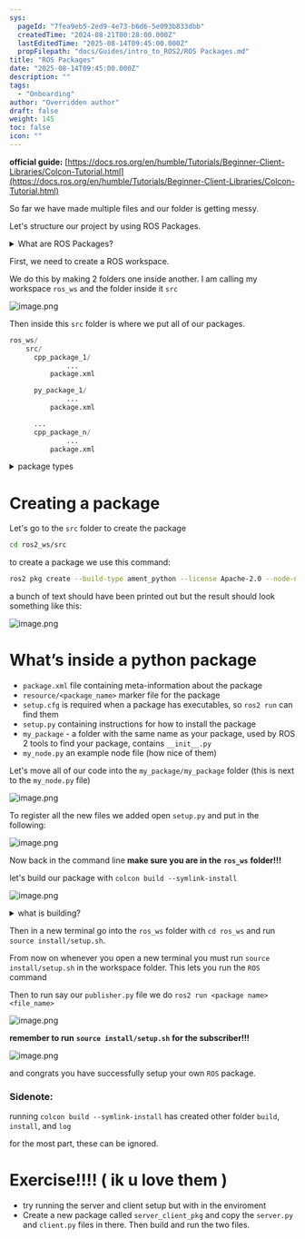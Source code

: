 ```yaml
---
sys:
  pageId: "7fea9eb5-2ed9-4e73-b6d6-5e093b833dbb"
  createdTime: "2024-08-21T00:28:00.000Z"
  lastEditedTime: "2025-08-14T09:45:00.000Z"
  propFilepath: "docs/Guides/intro_to_ROS2/ROS Packages.md"
title: "ROS Packages"
date: "2025-08-14T09:45:00.000Z"
description: ""
tags:
  - "Onboarding"
author: "Overridden author"
draft: false
weight: 145
toc: false
icon: ""
---
```


**official guide:** [https://docs.ros.org/en/humble/Tutorials/Beginner-Client-Libraries/Colcon-Tutorial.html](https://docs.ros.org/en/humble/Tutorials/Beginner-Client-Libraries/Colcon-Tutorial.html)

So far we have made multiple files and our folder is getting messy.

Let's structure our project by using ROS Packages.

<details>
      <summary>What are ROS Packages?</summary>
      ROS Packages are, as the name implies, packages of code that are highly sharable between ROS developers.
  </details>

First, we need to create a ROS workspace.

We do this by making 2 folders one inside another. I am calling my workspace `ros_ws` and the folder inside it `src`

![image.png](https://prod-files-secure.s3.us-west-2.amazonaws.com/d518164a-d88e-44d1-a4ee-3adb3bd8bce0/70706947-fd18-4537-a67b-e12946812d31/image.png?X-Amz-Algorithm=AWS4-HMAC-SHA256&X-Amz-Content-Sha256=UNSIGNED-PAYLOAD&X-Amz-Credential=ASIAZI2LB4667WWYS373%2F20250815%2Fus-west-2%2Fs3%2Faws4_request&X-Amz-Date=20250815T091037Z&X-Amz-Expires=3600&X-Amz-Security-Token=IQoJb3JpZ2luX2VjEBEaCXVzLXdlc3QtMiJHMEUCIQD5RaYYSPWifjljlHjjHV29Z1US9In8dVlNyglP6IcFwgIgZS%2BDciX8e636Rv0cJW550RbHnoaX7iE%2FiFGd8uE1eooq%2FwMIWhAAGgw2Mzc0MjMxODM4MDUiDB81LEPvtBAb9Q0c8ircA%2B2wHlJfl0PMO5KZ8oOtqz2b2I2Tobp6%2BozeOGyLV29ywjNxe6d%2FIB3fAWiQWYBDIXu%2Fdm7PIOuU38QF1PXlHgddNST3XU%2FnT4qQhlBM3MqYHOwDDu%2BEfexf6oCmHBskCQGXZr%2BbX3Jb0zW4CqKLunHtPU9oL%2FVbdACSqZqWP9ecNTcUXwUxjaTrvYdiGeb3BxOoPxx5wN87lk0av8uNg5EVXvAYlSE5h1PH2hW4unDqQePa9KIFlfPcg3OUmKf3zpI4jjCdrpSVaP%2By%2F0Hrp8CbhJxTSVaQgwMv%2Bi2TC8Yzu6XuA9%2B2guIPtO28hVoCmNOGUhPW1pltYHJ75kyh7I%2FghLDe0oVHhRYfXrrZI0QtKAWo1rH1%2B5DG2NYC5av8C9K77IoUnn7gZj%2BXECmZ9niqE6AZUDgJIr9cbrWHtqJGo3lND5yIPm2xECqkOziDs%2BJC59z8CNGCPvfkzDWgsp8jneiU0NnZW6WbcNmIcqFdRtwxxRJBiUWpAF6P38xPxsHCG1bGyQ9m%2B8saw4WJlC9OBxTDqJhS%2Fc%2Bvhg5EW2MdmZNQsz3WWom5saCpFu84xSH7GFamzcMFJaFXRnPBH8NwMPDVviJw%2Btw5zlzJWPKZhHvijQGPJHykF0yJMJbv%2B8QGOqUBx0tkhTQCA7TvZFhnfOjo8NUXXfVe2aHdv2azfcaTRtkYTJfZtmItvJSKRkMonl8FqqeEkXotNzL3ph%2Bd%2FdpPBRzrGSG4CMq%2FGW5TgCxI7YSuPmyJJKlGVsPhmlriKr8lcxxNeb8nt7JjqjCiWfX0HT7wl7GVjpHqtlW7Qk77eM0kixfWi5T99jg%2F4HahQed7T7gWVbP60QchPiVPeeJTFfQ1l4E8&X-Amz-Signature=9cc3209bd297dec5a328c68ab594274a3489ce1ed0f1f8dbf3a3da18c225c9bc&X-Amz-SignedHeaders=host&x-amz-checksum-mode=ENABLED&x-id=GetObject)

Then inside this `src` folder is where we put all of our packages.

```python
ros_ws/
    src/
      cpp_package_1/
		      ...
          package.xml

      py_package_1/
		      ...
          package.xml

      ...
      cpp_package_n/
		      ...
          package.xml

```

<details>
      <summary>package types</summary>
      packages can be either `C++` or python.
  </details>

# Creating a package

Let's go to the `src` folder to create the package

```bash
cd ros2_ws/src
```

to create a package we use this command:

```bash
ros2 pkg create --build-type ament_python --license Apache-2.0 --node-name my_node my_package
```

a bunch of text should have been printed out but the result should look something like this:

![image.png](https://prod-files-secure.s3.us-west-2.amazonaws.com/d518164a-d88e-44d1-a4ee-3adb3bd8bce0/e6cf1e3f-8512-4a3e-b131-079f800bf3e8/image.png?X-Amz-Algorithm=AWS4-HMAC-SHA256&X-Amz-Content-Sha256=UNSIGNED-PAYLOAD&X-Amz-Credential=ASIAZI2LB4667WWYS373%2F20250815%2Fus-west-2%2Fs3%2Faws4_request&X-Amz-Date=20250815T091037Z&X-Amz-Expires=3600&X-Amz-Security-Token=IQoJb3JpZ2luX2VjEBEaCXVzLXdlc3QtMiJHMEUCIQD5RaYYSPWifjljlHjjHV29Z1US9In8dVlNyglP6IcFwgIgZS%2BDciX8e636Rv0cJW550RbHnoaX7iE%2FiFGd8uE1eooq%2FwMIWhAAGgw2Mzc0MjMxODM4MDUiDB81LEPvtBAb9Q0c8ircA%2B2wHlJfl0PMO5KZ8oOtqz2b2I2Tobp6%2BozeOGyLV29ywjNxe6d%2FIB3fAWiQWYBDIXu%2Fdm7PIOuU38QF1PXlHgddNST3XU%2FnT4qQhlBM3MqYHOwDDu%2BEfexf6oCmHBskCQGXZr%2BbX3Jb0zW4CqKLunHtPU9oL%2FVbdACSqZqWP9ecNTcUXwUxjaTrvYdiGeb3BxOoPxx5wN87lk0av8uNg5EVXvAYlSE5h1PH2hW4unDqQePa9KIFlfPcg3OUmKf3zpI4jjCdrpSVaP%2By%2F0Hrp8CbhJxTSVaQgwMv%2Bi2TC8Yzu6XuA9%2B2guIPtO28hVoCmNOGUhPW1pltYHJ75kyh7I%2FghLDe0oVHhRYfXrrZI0QtKAWo1rH1%2B5DG2NYC5av8C9K77IoUnn7gZj%2BXECmZ9niqE6AZUDgJIr9cbrWHtqJGo3lND5yIPm2xECqkOziDs%2BJC59z8CNGCPvfkzDWgsp8jneiU0NnZW6WbcNmIcqFdRtwxxRJBiUWpAF6P38xPxsHCG1bGyQ9m%2B8saw4WJlC9OBxTDqJhS%2Fc%2Bvhg5EW2MdmZNQsz3WWom5saCpFu84xSH7GFamzcMFJaFXRnPBH8NwMPDVviJw%2Btw5zlzJWPKZhHvijQGPJHykF0yJMJbv%2B8QGOqUBx0tkhTQCA7TvZFhnfOjo8NUXXfVe2aHdv2azfcaTRtkYTJfZtmItvJSKRkMonl8FqqeEkXotNzL3ph%2Bd%2FdpPBRzrGSG4CMq%2FGW5TgCxI7YSuPmyJJKlGVsPhmlriKr8lcxxNeb8nt7JjqjCiWfX0HT7wl7GVjpHqtlW7Qk77eM0kixfWi5T99jg%2F4HahQed7T7gWVbP60QchPiVPeeJTFfQ1l4E8&X-Amz-Signature=163a304752bd89671f095226c36aafdbef8dce0950546facf8818647f992c342&X-Amz-SignedHeaders=host&x-amz-checksum-mode=ENABLED&x-id=GetObject)

# What’s inside a python package

- `package.xml` file containing meta-information about the package
- `resource/<package_name>` marker file for the package
- `setup.cfg` is required when a package has executables, so `ros2 run` can find them
- `setup.py` containing instructions for how to install the package
- `my_package` - a folder with the same name as your package, used by ROS 2 tools to find your package, contains `__init__.py`
- `my_node.py` an example node file (how nice of them)

Let's move all of our code into the `my_package/my_package` folder (this is next to the `my_node.py` file)

![image.png](https://prod-files-secure.s3.us-west-2.amazonaws.com/d518164a-d88e-44d1-a4ee-3adb3bd8bce0/9ce58f11-0da9-4d3e-b86d-506a9685d378/image.png?X-Amz-Algorithm=AWS4-HMAC-SHA256&X-Amz-Content-Sha256=UNSIGNED-PAYLOAD&X-Amz-Credential=ASIAZI2LB4667WWYS373%2F20250815%2Fus-west-2%2Fs3%2Faws4_request&X-Amz-Date=20250815T091037Z&X-Amz-Expires=3600&X-Amz-Security-Token=IQoJb3JpZ2luX2VjEBEaCXVzLXdlc3QtMiJHMEUCIQD5RaYYSPWifjljlHjjHV29Z1US9In8dVlNyglP6IcFwgIgZS%2BDciX8e636Rv0cJW550RbHnoaX7iE%2FiFGd8uE1eooq%2FwMIWhAAGgw2Mzc0MjMxODM4MDUiDB81LEPvtBAb9Q0c8ircA%2B2wHlJfl0PMO5KZ8oOtqz2b2I2Tobp6%2BozeOGyLV29ywjNxe6d%2FIB3fAWiQWYBDIXu%2Fdm7PIOuU38QF1PXlHgddNST3XU%2FnT4qQhlBM3MqYHOwDDu%2BEfexf6oCmHBskCQGXZr%2BbX3Jb0zW4CqKLunHtPU9oL%2FVbdACSqZqWP9ecNTcUXwUxjaTrvYdiGeb3BxOoPxx5wN87lk0av8uNg5EVXvAYlSE5h1PH2hW4unDqQePa9KIFlfPcg3OUmKf3zpI4jjCdrpSVaP%2By%2F0Hrp8CbhJxTSVaQgwMv%2Bi2TC8Yzu6XuA9%2B2guIPtO28hVoCmNOGUhPW1pltYHJ75kyh7I%2FghLDe0oVHhRYfXrrZI0QtKAWo1rH1%2B5DG2NYC5av8C9K77IoUnn7gZj%2BXECmZ9niqE6AZUDgJIr9cbrWHtqJGo3lND5yIPm2xECqkOziDs%2BJC59z8CNGCPvfkzDWgsp8jneiU0NnZW6WbcNmIcqFdRtwxxRJBiUWpAF6P38xPxsHCG1bGyQ9m%2B8saw4WJlC9OBxTDqJhS%2Fc%2Bvhg5EW2MdmZNQsz3WWom5saCpFu84xSH7GFamzcMFJaFXRnPBH8NwMPDVviJw%2Btw5zlzJWPKZhHvijQGPJHykF0yJMJbv%2B8QGOqUBx0tkhTQCA7TvZFhnfOjo8NUXXfVe2aHdv2azfcaTRtkYTJfZtmItvJSKRkMonl8FqqeEkXotNzL3ph%2Bd%2FdpPBRzrGSG4CMq%2FGW5TgCxI7YSuPmyJJKlGVsPhmlriKr8lcxxNeb8nt7JjqjCiWfX0HT7wl7GVjpHqtlW7Qk77eM0kixfWi5T99jg%2F4HahQed7T7gWVbP60QchPiVPeeJTFfQ1l4E8&X-Amz-Signature=192537b6a41b275671b24862bed665c29d4849e27f053d5de2a400b67f8bd83d&X-Amz-SignedHeaders=host&x-amz-checksum-mode=ENABLED&x-id=GetObject)

To register all the new files we added open `setup.py` and put in the following:

![image.png](https://prod-files-secure.s3.us-west-2.amazonaws.com/d518164a-d88e-44d1-a4ee-3adb3bd8bce0/1cd7c262-4cae-4496-9d75-c178537d24a2/image.png?X-Amz-Algorithm=AWS4-HMAC-SHA256&X-Amz-Content-Sha256=UNSIGNED-PAYLOAD&X-Amz-Credential=ASIAZI2LB4667WWYS373%2F20250815%2Fus-west-2%2Fs3%2Faws4_request&X-Amz-Date=20250815T091037Z&X-Amz-Expires=3600&X-Amz-Security-Token=IQoJb3JpZ2luX2VjEBEaCXVzLXdlc3QtMiJHMEUCIQD5RaYYSPWifjljlHjjHV29Z1US9In8dVlNyglP6IcFwgIgZS%2BDciX8e636Rv0cJW550RbHnoaX7iE%2FiFGd8uE1eooq%2FwMIWhAAGgw2Mzc0MjMxODM4MDUiDB81LEPvtBAb9Q0c8ircA%2B2wHlJfl0PMO5KZ8oOtqz2b2I2Tobp6%2BozeOGyLV29ywjNxe6d%2FIB3fAWiQWYBDIXu%2Fdm7PIOuU38QF1PXlHgddNST3XU%2FnT4qQhlBM3MqYHOwDDu%2BEfexf6oCmHBskCQGXZr%2BbX3Jb0zW4CqKLunHtPU9oL%2FVbdACSqZqWP9ecNTcUXwUxjaTrvYdiGeb3BxOoPxx5wN87lk0av8uNg5EVXvAYlSE5h1PH2hW4unDqQePa9KIFlfPcg3OUmKf3zpI4jjCdrpSVaP%2By%2F0Hrp8CbhJxTSVaQgwMv%2Bi2TC8Yzu6XuA9%2B2guIPtO28hVoCmNOGUhPW1pltYHJ75kyh7I%2FghLDe0oVHhRYfXrrZI0QtKAWo1rH1%2B5DG2NYC5av8C9K77IoUnn7gZj%2BXECmZ9niqE6AZUDgJIr9cbrWHtqJGo3lND5yIPm2xECqkOziDs%2BJC59z8CNGCPvfkzDWgsp8jneiU0NnZW6WbcNmIcqFdRtwxxRJBiUWpAF6P38xPxsHCG1bGyQ9m%2B8saw4WJlC9OBxTDqJhS%2Fc%2Bvhg5EW2MdmZNQsz3WWom5saCpFu84xSH7GFamzcMFJaFXRnPBH8NwMPDVviJw%2Btw5zlzJWPKZhHvijQGPJHykF0yJMJbv%2B8QGOqUBx0tkhTQCA7TvZFhnfOjo8NUXXfVe2aHdv2azfcaTRtkYTJfZtmItvJSKRkMonl8FqqeEkXotNzL3ph%2Bd%2FdpPBRzrGSG4CMq%2FGW5TgCxI7YSuPmyJJKlGVsPhmlriKr8lcxxNeb8nt7JjqjCiWfX0HT7wl7GVjpHqtlW7Qk77eM0kixfWi5T99jg%2F4HahQed7T7gWVbP60QchPiVPeeJTFfQ1l4E8&X-Amz-Signature=9258b1876bea3844b4179378bb2e725a266dd30abb5aeb55009b841dc6b56238&X-Amz-SignedHeaders=host&x-amz-checksum-mode=ENABLED&x-id=GetObject)

Now back in the command line **make sure you are in the** **`ros_ws`** **folder!!!**

let's build our package with `colcon build --symlink-install`

![image.png](https://prod-files-secure.s3.us-west-2.amazonaws.com/d518164a-d88e-44d1-a4ee-3adb3bd8bce0/2f2a0d27-b173-48fd-b189-5f5c0ce65619/image.png?X-Amz-Algorithm=AWS4-HMAC-SHA256&X-Amz-Content-Sha256=UNSIGNED-PAYLOAD&X-Amz-Credential=ASIAZI2LB4667WWYS373%2F20250815%2Fus-west-2%2Fs3%2Faws4_request&X-Amz-Date=20250815T091037Z&X-Amz-Expires=3600&X-Amz-Security-Token=IQoJb3JpZ2luX2VjEBEaCXVzLXdlc3QtMiJHMEUCIQD5RaYYSPWifjljlHjjHV29Z1US9In8dVlNyglP6IcFwgIgZS%2BDciX8e636Rv0cJW550RbHnoaX7iE%2FiFGd8uE1eooq%2FwMIWhAAGgw2Mzc0MjMxODM4MDUiDB81LEPvtBAb9Q0c8ircA%2B2wHlJfl0PMO5KZ8oOtqz2b2I2Tobp6%2BozeOGyLV29ywjNxe6d%2FIB3fAWiQWYBDIXu%2Fdm7PIOuU38QF1PXlHgddNST3XU%2FnT4qQhlBM3MqYHOwDDu%2BEfexf6oCmHBskCQGXZr%2BbX3Jb0zW4CqKLunHtPU9oL%2FVbdACSqZqWP9ecNTcUXwUxjaTrvYdiGeb3BxOoPxx5wN87lk0av8uNg5EVXvAYlSE5h1PH2hW4unDqQePa9KIFlfPcg3OUmKf3zpI4jjCdrpSVaP%2By%2F0Hrp8CbhJxTSVaQgwMv%2Bi2TC8Yzu6XuA9%2B2guIPtO28hVoCmNOGUhPW1pltYHJ75kyh7I%2FghLDe0oVHhRYfXrrZI0QtKAWo1rH1%2B5DG2NYC5av8C9K77IoUnn7gZj%2BXECmZ9niqE6AZUDgJIr9cbrWHtqJGo3lND5yIPm2xECqkOziDs%2BJC59z8CNGCPvfkzDWgsp8jneiU0NnZW6WbcNmIcqFdRtwxxRJBiUWpAF6P38xPxsHCG1bGyQ9m%2B8saw4WJlC9OBxTDqJhS%2Fc%2Bvhg5EW2MdmZNQsz3WWom5saCpFu84xSH7GFamzcMFJaFXRnPBH8NwMPDVviJw%2Btw5zlzJWPKZhHvijQGPJHykF0yJMJbv%2B8QGOqUBx0tkhTQCA7TvZFhnfOjo8NUXXfVe2aHdv2azfcaTRtkYTJfZtmItvJSKRkMonl8FqqeEkXotNzL3ph%2Bd%2FdpPBRzrGSG4CMq%2FGW5TgCxI7YSuPmyJJKlGVsPhmlriKr8lcxxNeb8nt7JjqjCiWfX0HT7wl7GVjpHqtlW7Qk77eM0kixfWi5T99jg%2F4HahQed7T7gWVbP60QchPiVPeeJTFfQ1l4E8&X-Amz-Signature=45a23fbb2bffa51111f471ebbe45570024d943f3c1ce32c55ba32ba96e4da43e&X-Amz-SignedHeaders=host&x-amz-checksum-mode=ENABLED&x-id=GetObject)

<details>

<summary>what is building?</summary>

if you are a CS major at Rose-Hulman you will learn the answer to this in CSSE132

but TLDR; is it combines all the code files into one program that can be run easily 

</details>

Then in a new terminal go into the `ros_ws` folder with `cd ros_ws` and run `source install/setup.sh`. 

From now on whenever you open a new terminal you must run `source install/setup.sh` in the workspace folder. This lets you run the `ROS` command

Then to run say our `publisher.py` file we do `ros2 run <package name> <file_name>`

![image.png](https://prod-files-secure.s3.us-west-2.amazonaws.com/d518164a-d88e-44d1-a4ee-3adb3bd8bce0/4f4b1219-3a44-4632-aa0a-ce3471699f59/image.png?X-Amz-Algorithm=AWS4-HMAC-SHA256&X-Amz-Content-Sha256=UNSIGNED-PAYLOAD&X-Amz-Credential=ASIAZI2LB4667WWYS373%2F20250815%2Fus-west-2%2Fs3%2Faws4_request&X-Amz-Date=20250815T091037Z&X-Amz-Expires=3600&X-Amz-Security-Token=IQoJb3JpZ2luX2VjEBEaCXVzLXdlc3QtMiJHMEUCIQD5RaYYSPWifjljlHjjHV29Z1US9In8dVlNyglP6IcFwgIgZS%2BDciX8e636Rv0cJW550RbHnoaX7iE%2FiFGd8uE1eooq%2FwMIWhAAGgw2Mzc0MjMxODM4MDUiDB81LEPvtBAb9Q0c8ircA%2B2wHlJfl0PMO5KZ8oOtqz2b2I2Tobp6%2BozeOGyLV29ywjNxe6d%2FIB3fAWiQWYBDIXu%2Fdm7PIOuU38QF1PXlHgddNST3XU%2FnT4qQhlBM3MqYHOwDDu%2BEfexf6oCmHBskCQGXZr%2BbX3Jb0zW4CqKLunHtPU9oL%2FVbdACSqZqWP9ecNTcUXwUxjaTrvYdiGeb3BxOoPxx5wN87lk0av8uNg5EVXvAYlSE5h1PH2hW4unDqQePa9KIFlfPcg3OUmKf3zpI4jjCdrpSVaP%2By%2F0Hrp8CbhJxTSVaQgwMv%2Bi2TC8Yzu6XuA9%2B2guIPtO28hVoCmNOGUhPW1pltYHJ75kyh7I%2FghLDe0oVHhRYfXrrZI0QtKAWo1rH1%2B5DG2NYC5av8C9K77IoUnn7gZj%2BXECmZ9niqE6AZUDgJIr9cbrWHtqJGo3lND5yIPm2xECqkOziDs%2BJC59z8CNGCPvfkzDWgsp8jneiU0NnZW6WbcNmIcqFdRtwxxRJBiUWpAF6P38xPxsHCG1bGyQ9m%2B8saw4WJlC9OBxTDqJhS%2Fc%2Bvhg5EW2MdmZNQsz3WWom5saCpFu84xSH7GFamzcMFJaFXRnPBH8NwMPDVviJw%2Btw5zlzJWPKZhHvijQGPJHykF0yJMJbv%2B8QGOqUBx0tkhTQCA7TvZFhnfOjo8NUXXfVe2aHdv2azfcaTRtkYTJfZtmItvJSKRkMonl8FqqeEkXotNzL3ph%2Bd%2FdpPBRzrGSG4CMq%2FGW5TgCxI7YSuPmyJJKlGVsPhmlriKr8lcxxNeb8nt7JjqjCiWfX0HT7wl7GVjpHqtlW7Qk77eM0kixfWi5T99jg%2F4HahQed7T7gWVbP60QchPiVPeeJTFfQ1l4E8&X-Amz-Signature=37ccf11a81fd9be89808e879f7c71aec2b768f6cef7b501cc995ed5cbc92432f&X-Amz-SignedHeaders=host&x-amz-checksum-mode=ENABLED&x-id=GetObject)

**remember to run** **`source install/setup.sh`** **for the subscriber!!!**

![image.png](https://prod-files-secure.s3.us-west-2.amazonaws.com/d518164a-d88e-44d1-a4ee-3adb3bd8bce0/02121119-dad4-49ec-8356-c956108b4243/image.png?X-Amz-Algorithm=AWS4-HMAC-SHA256&X-Amz-Content-Sha256=UNSIGNED-PAYLOAD&X-Amz-Credential=ASIAZI2LB4667WWYS373%2F20250815%2Fus-west-2%2Fs3%2Faws4_request&X-Amz-Date=20250815T091037Z&X-Amz-Expires=3600&X-Amz-Security-Token=IQoJb3JpZ2luX2VjEBEaCXVzLXdlc3QtMiJHMEUCIQD5RaYYSPWifjljlHjjHV29Z1US9In8dVlNyglP6IcFwgIgZS%2BDciX8e636Rv0cJW550RbHnoaX7iE%2FiFGd8uE1eooq%2FwMIWhAAGgw2Mzc0MjMxODM4MDUiDB81LEPvtBAb9Q0c8ircA%2B2wHlJfl0PMO5KZ8oOtqz2b2I2Tobp6%2BozeOGyLV29ywjNxe6d%2FIB3fAWiQWYBDIXu%2Fdm7PIOuU38QF1PXlHgddNST3XU%2FnT4qQhlBM3MqYHOwDDu%2BEfexf6oCmHBskCQGXZr%2BbX3Jb0zW4CqKLunHtPU9oL%2FVbdACSqZqWP9ecNTcUXwUxjaTrvYdiGeb3BxOoPxx5wN87lk0av8uNg5EVXvAYlSE5h1PH2hW4unDqQePa9KIFlfPcg3OUmKf3zpI4jjCdrpSVaP%2By%2F0Hrp8CbhJxTSVaQgwMv%2Bi2TC8Yzu6XuA9%2B2guIPtO28hVoCmNOGUhPW1pltYHJ75kyh7I%2FghLDe0oVHhRYfXrrZI0QtKAWo1rH1%2B5DG2NYC5av8C9K77IoUnn7gZj%2BXECmZ9niqE6AZUDgJIr9cbrWHtqJGo3lND5yIPm2xECqkOziDs%2BJC59z8CNGCPvfkzDWgsp8jneiU0NnZW6WbcNmIcqFdRtwxxRJBiUWpAF6P38xPxsHCG1bGyQ9m%2B8saw4WJlC9OBxTDqJhS%2Fc%2Bvhg5EW2MdmZNQsz3WWom5saCpFu84xSH7GFamzcMFJaFXRnPBH8NwMPDVviJw%2Btw5zlzJWPKZhHvijQGPJHykF0yJMJbv%2B8QGOqUBx0tkhTQCA7TvZFhnfOjo8NUXXfVe2aHdv2azfcaTRtkYTJfZtmItvJSKRkMonl8FqqeEkXotNzL3ph%2Bd%2FdpPBRzrGSG4CMq%2FGW5TgCxI7YSuPmyJJKlGVsPhmlriKr8lcxxNeb8nt7JjqjCiWfX0HT7wl7GVjpHqtlW7Qk77eM0kixfWi5T99jg%2F4HahQed7T7gWVbP60QchPiVPeeJTFfQ1l4E8&X-Amz-Signature=57557505c01099c985ba12beae598e46faa7ea68712163d6461bc642ebcc5dfb&X-Amz-SignedHeaders=host&x-amz-checksum-mode=ENABLED&x-id=GetObject)

and congrats you have successfully setup your own `ROS` package.

### Sidenote:

running `colcon build --symlink-install` has created other folder `build`, `install`, and `log`

for the most part, these can be ignored.

# Exercise!!!! ( ik u love them )

- try running the server and client setup but with in the enviroment
- Create a new package called `server_client_pkg` and copy the `server.py` and `client.py` files in there. Then build and run the two files.
